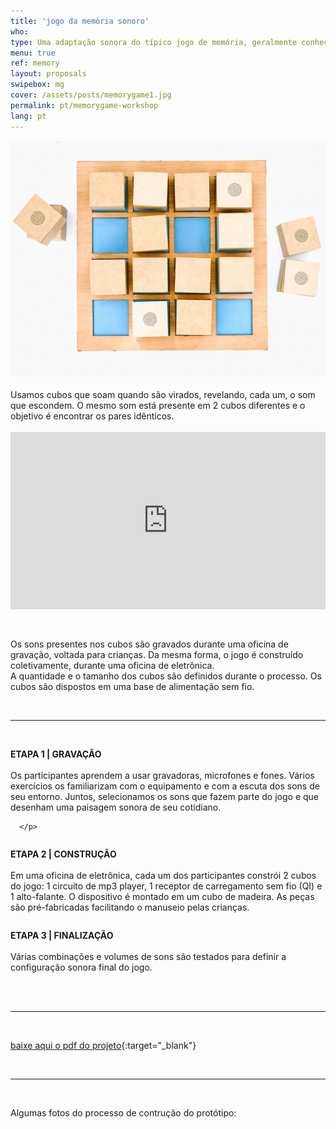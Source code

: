 ```yaml
---
title: 'jogo da memória sonoro'
who: 
type: Uma adaptação sonora do típico jogo de memória, geralmente conhecido com imagens.. 
menu: true
ref: memory
layout: proposals
swipebox: mg
cover: /assets/posts/memorygame1.jpg
permalink: pt/memorygame-workshop
lang: pt
---
```

<img src="../assets/posts/memorygame1.jpg" class="img-border">

<br>
<br>
Usamos cubos que soam quando são virados, revelando, cada um, o som que escondem. O mesmo som está presente em 2 cubos diferentes e o objetivo é encontrar os pares idênticos.
<br>
<br>
<div class="video-wrapper-side video-wrapper-16x9"><div style="padding:56.25% 0 0 0;position:relative;"><iframe src="https://player.vimeo.com/video/512180495?title=0&byline=0&portrait=0" style="position:absolute;top:0;left:0;width:100%;height:100%;" frameborder="0" allow="autoplay; fullscreen; picture-in-picture" allowfullscreen></iframe></div></div>
<br><br>

Os sons presentes nos cubos são gravados durante uma oficina de gravação, voltada para crianças. Da mesma forma, o jogo é construído coletivamente, durante uma oficina de eletrônica.
<br>
A quantidade e o tamanho dos cubos são definidos durante o processo.
Os cubos são dispostos em uma base de alimentação sem fio.


<br>

---

<br>
<div class="row">
  <div class="column">
     <p>
      <b>ETAPA 1 | GRAVAÇÃO</b><br><br>
Os participantes aprendem a usar gravadoras, microfones e fones. Vários exercícios os familiarizam com o equipamento e com a escuta dos sons de seu entorno. Juntos, selecionamos os sons que fazem parte do jogo e que desenham uma paisagem sonora de seu cotidiano.

      </p>
   </div>
    <div class="column">
          <p>
<b>ETAPA 2 | CONSTRUÇÃO</b><br><br>
Em uma oficina de eletrônica, cada um dos participantes constrói 2 cubos do jogo: 1 circuito de mp3 player, 1 receptor de carregamento sem fio (QI) e 1 alto-falante. O dispositivo é montado em um cubo de madeira. 
As peças são pré-fabricadas facilitando o manuseio pelas crianças.
      </p>
    </div>
    <div class="column">
          <p>
<b>ETAPA 3 | FINALIZAÇÃO</b><br><br>
Várias combinações e volumes de sons são testados para definir a configuração sonora final do jogo.
      </p>
    </div>
</div>
<br>
 
<br>
 
---

<br>

[baixe aqui o pdf do projeto](../assets/docs/jogo-da-memoria.pdf){:target="_blank"} 

<br>
 
---

<br>

Algumas fotos do processo de contrução do protótipo: